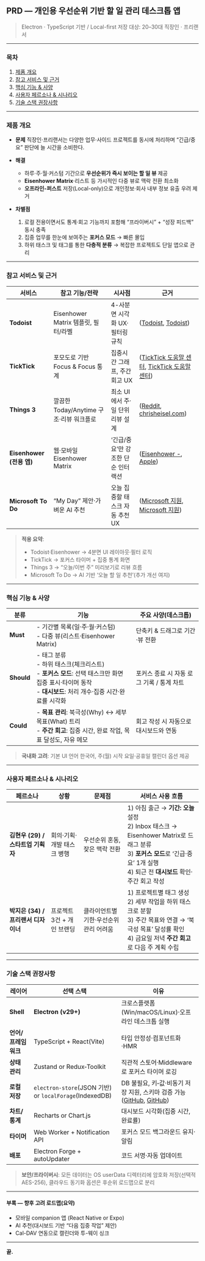 ## PRD — 개인용 **우선순위 기반 할 일 관리** 데스크톱 앱

> Electron · TypeScript 기반 / Local-first 저장
> 대상: 20–30대 직장인 · 프리랜서

---

### 목차

1. [제품 개요](#제품-개요)
2. [참고 서비스 및 근거](#참고-서비스-및-근거)
3. [핵심 기능 & 사양](#핵심-기능--사양)
4. [사용자 페르소나 & 시나리오](#사용자-페르소나--시나리오)
5. [기술 스택 권장사항](#기술-스택-권장사항)

---

### 제품 개요

- **문제**
  직장인·프리랜서는 다양한 업무·사이드 프로젝트를 동시에 처리하며 “긴급/중요” 판단에 늘 시간을 소비한다.
- **해결**

  - 하루·주·월·커스텀 기간으로 **우선순위가 즉시 보이는 할 일 뷰** 제공
  - **Eisenhower Matrix**·리스트 등 가시적인 다중 뷰로 맥락 전환 최소화
  - **오프라인-퍼스트** 저장(Local-only)으로 개인정보·회사 내부 정보 유출 우려 제거

- **차별점**

  1. 로컬 전용이면서도 통계·회고 기능까지 포함해 “프라이버시” + “성장 피드백” 동시 충족
  2. 집중 업무를 한눈에 보여주는 **포커스 모드** → 빠른 몰입
  3. 하위 태스크 및 태그를 통한 **다층적 분류** → 복잡한 프로젝트도 단일 앱으로 관리

---

### 참고 서비스 및 근거

| 서비스                   | 참고 기능/전략                          | 시사점                             | 근거                                                   |
| ------------------------ | --------------------------------------- | ---------------------------------- | ------------------------------------------------------ |
| **Todoist**              | Eisenhower Matrix 템플릿, 필터/라벨     | 4-사분면 시각화 UX·필터링 규칙     | ([Todoist][1], [Todoist][2])                           |
| **TickTick**             | 포모도로 기반 Focus & Focus 통계        | 집중시간 그래프, 주간 회고 UX      | ([TickTick 도움말 센터][3], [TickTick 도움말 센터][4]) |
| **Things 3**             | 깔끔한 Today/Anytime 구조·리뷰 워크플로 | 최소 UI에서 주·일 단위 리뷰 설계   | ([Reddit][5], [chrisheisel.com][6])                    |
| **Eisenhower (전용 앱)** | 웹·모바일 Eisenhower Matrix             | ‘긴급/중요’만 강조한 단순 인터랙션 | ([Eisenhower -][7], [Apple][8])                        |
| **Microsoft To Do**      | “My Day” 제안·가벼운 AI 추천            | 오늘 집중할 태스크 자동 추천 UX    | ([Microsoft 지원][9], [Microsoft 지원][10])            |

> **적용 요약**:
>
> - Todoist·Eisenhower → 4분면 UI 레이아웃·필터 로직
> - TickTick → 포커스 타이머 + 집중 통계 화면
> - Things 3 → “오늘/이번 주” 미리보기로 리뷰 흐름
> - Microsoft To Do → AI 기반 ‘오늘 할 일 추천’(추가 개선 여지)

---

### 핵심 기능 & 사양

| 분류       | 기능                                                                                                                                                         | 주요 사양(데스크톱)                       |
| ---------- | ------------------------------------------------------------------------------------------------------------------------------------------------------------ | ----------------------------------------- |
| **Must**   | - 기간별 목록(일·주·월·커스텀)<br>- 다중 뷰(리스트·Eisenhower Matrix)                                                                                        | 단축키 & 드래그로 기간·뷰 전환            |
| **Should** | - 태그 분류<br>- 하위 태스크(체크리스트)<br>- **포커스 모드**: 선택 태스크만 화면 집중 표시·타이머 동작<br>- **대시보드**: 처리 개수·집중 시간·완료률 시각화 | 포커스 종료 시 자동 로그 기록 / 통계 차트 |
| **Could**  | - **목표 관리**: 북극성(Why) ↔ 세부 목표(What) 트리<br>- **주간 회고**: 집중 시간, 완료 작업, 목표 달성도, 자유 메모                                         | 회고 작성 시 자동으로 대시보드와 연동     |

> **국내화 고려**: 기본 UI 언어 한국어, 주(월) 시작 요일·공휴일 캘린더 옵션 제공

---

### 사용자 페르소나 & 시나리오

| 페르소나                            | 상황                       | 문제점                                 | 서비스 사용 흐름                                                                                                                                                                    |
| ----------------------------------- | -------------------------- | -------------------------------------- | ----------------------------------------------------------------------------------------------------------------------------------------------------------------------------------- |
| **김현우 (29) / 스타트업 기획자**   | 회의·기획·개발 태스크 병행 | 우선순위 혼동, 잦은 맥락 전환          | 1) 아침 출근 → **기간: 오늘** 설정<br>2) Inbox 태스크 → Eisenhower Matrix로 드래그 분류<br>3) **포커스 모드**로 ‘긴급·중요’ 1개 실행<br>4) 퇴근 전 **대시보드** 확인·주간 회고 작성 |
| **박지은 (34) / 프리랜서 디자이너** | 프로젝트 3건 + 개인 브랜딩 | 클라이언트별 기한·우선순위 관리 어려움 | 1) 프로젝트별 태그 생성<br>2) 세부 작업을 하위 태스크로 분할<br>3) 주간 목표와 연결 → ‘북극성 목표’ 달성률 확인<br>4) 금요일 저녁 **주간 회고**로 다음 주 계획 수립                 |

---

### 기술 스택 권장사항

| 레이어              | 선택 스택                                               | 이유                                                                             |
| ------------------- | ------------------------------------------------------- | -------------------------------------------------------------------------------- |
| **Shell**           | **Electron (v29+)**                                     | 크로스플랫폼(Win/macOS/Linux)·오프라인 데스크톱 실행                             |
| **언어/프레임워크** | TypeScript + React(Vite)                                | 타입 안정성·컴포넌트화·HMR                                                       |
| **상태 관리**       | Zustand or Redux‐Toolkit                                | 직관적 스토어·Middleware로 포커스 타이머 로깅                                    |
| **로컬 저장**       | `electron-store`(JSON 기반) or `localForage`(IndexedDB) | DB 불필요, 키‐값·비동기 저장 지원, 스키마 검증 가능 ([GitHub][11], [GitHub][12]) |
| **차트/통계**       | Recharts or Chart.js                                    | 대시보드 시각화(집중 시간, 완료률)                                               |
| **타이머**          | Web Worker + Notification API                           | 포커스 모드 백그라운드 유지·알림                                                 |
| **배포**            | Electron Forge + autoUpdater                            | 코드 서명·자동 업데이트                                                          |

> **보안/프라이버시**: 모든 데이터는 OS userData 디렉터리에 암호화 저장(선택적 AES-256), 클라우드 동기화 옵션은 후순위 로드맵으로 분리

---

#### 부록 — 향후 고려 로드맵(요약)

- 모바일 companion 앱 (React Native or Expo)
- AI 추천(대시보드 기반 “다음 집중 작업” 제안)
- Cal-DAV 연동으로 캘린더와 투-웨이 싱크

---

**끝.**

[1]: https://www.todoist.com/productivity-methods/eisenhower-matrix?utm_source=chatgpt.com "Avoid the \"Urgency Trap\" with the Eisenhower Matrix - Todoist"
[2]: https://www.todoist.com/help/articles/eisenhower-matrix-with-todoist-kj0Eru?utm_source=chatgpt.com "Eisenhower Matrix with Todoist"
[3]: https://help.ticktick.com/articles/7055781966800486400?utm_source=chatgpt.com "Focus Statistics - TickTick"
[4]: https://help.ticktick.com/articles/7055782010496745472?utm_source=chatgpt.com "How to Start Focus? - TickTick"
[5]: https://www.reddit.com/r/thingsapp/comments/z25lcd/thing_3_eisenhower_matrix/?utm_source=chatgpt.com "Thing 3 + Eisenhower Matrix : r/thingsapp - Reddit"
[6]: https://www.chrisheisel.com/2018/03/25/things-app-eisenhower-matrix-made-easy/?utm_source=chatgpt.com "Things.app Eisenhower-matrix made easy | Chris Heisel"
[7]: https://www.eisenhower.me/eisenhower-matrix-apps/?utm_source=chatgpt.com "Official Eisenhower Matrix Apps"
[8]: https://apps.apple.com/us/app/eisenhower/id547099449?utm_source=chatgpt.com "Eisenhower on the App Store"
[9]: https://support.microsoft.com/en-us/office/my-day-and-suggestions-fc09a1b9-0854-4906-b166-f480ee97a139?utm_source=chatgpt.com "My Day and suggestions - Microsoft Support"
[10]: https://support.microsoft.com/en-us/office/productivity-and-microsoft-to-do-cfbb0816-fccf-4eb6-b3bb-06c926e562ab?utm_source=chatgpt.com "Productivity and Microsoft To Do"
[11]: https://github.com/sindresorhus/electron-store?utm_source=chatgpt.com "sindresorhus/electron-store: Simple data persistence for ... - GitHub"
[12]: https://github.com/localForage/localForage?utm_source=chatgpt.com "localForage/localForage: Offline storage, improved. Wraps ... - GitHub"
